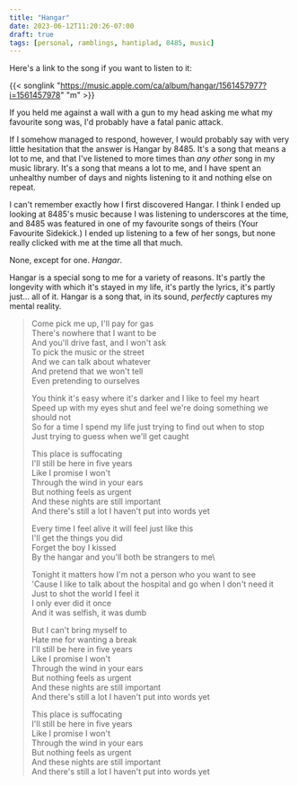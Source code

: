 ```yaml
---
title: "Hangar"
date: 2023-06-12T11:20:26-07:00
draft: true
tags: [personal, ramblings, hantiplad, 8485, music]
---
```


Here's a link to the song if you want to listen to it:

{{< songlink "https://music.apple.com/ca/album/hangar/1561457977?i=1561457978" "m" >}}

If you held me against a wall with a gun to my head asking me what my favourite
song was, I'd probably have a fatal panic attack.

If I somehow managed to respond, however, I would probably say with very little
hesitation that the answer is Hangar by 8485. It's a song that means a lot to
me, and that I've listened to more times than *any other* song in my music
library. It's a song that means a lot to me, and I have spent an unhealthy
number of days and nights listening to it and nothing else on repeat.

I can't remember exactly how I first discovered Hangar. I think I ended up
looking at 8485's music because I was listening to underscores at the time,
and 8485 was featured in one of my favourite songs of theirs (Your Favourite
Sidekick.) I ended up listening to a few of her songs, but none really clicked
with me at the time all that much.

None, except for one. *Hangar*.

Hangar is a special song to me for a variety of reasons. It's partly the
longevity with which it's stayed in my life, it's partly the lyrics, it's
partly just... all of it. Hangar is a song that, in its sound, *perfectly*
captures my mental reality.

> Come pick me up, I'll pay for gas\
> There's nowhere that I want to be\
> And you'll drive fast, and I won't ask\
> To pick the music or the street\
> And we can talk about whatever\
> And pretend that we won't tell\
> Even pretending to ourselves
>
> You think it's easy where it's darker and I like to feel my heart\
> Speed up with my eyes shut and feel we're doing something we should not\
> So for a time I spend my life just trying to find out when to stop\
> Just trying to guess when we'll get caught
>
> This place is suffocating\
> I'll still be here in five years\
> Like I promise I won't\
> Through the wind in your ears\
> But nothing feels as urgent\
> And these nights are still important\
> And there's still a lot I haven't put into words yet
>
> Every time I feel alive it will feel just like this\
> I'll get the things you did\
> Forget the boy I kissed\
> By the hangar and you'll both be strangers to me\
>
> Tonight it matters how I'm not a person who you want to see\
> 'Cause I like to talk about the hospital and go when I don't need it\
> Just to shot the world I feel it\
> I only ever did it once\
> And it was selfish, it was dumb
>
> But I can't bring myself to\
> Hate me for wanting a break\
> I'll still be here in five years\
> Like I promise I won't\
> Through the wind in your ears\
> But nothing feels as urgent\
> And these nights are still important\
> And there's still a lot I haven't put into words yet
>
> This place is suffocating\
> I'll still be here in five years\
> Like I promise I won't\
> Through the wind in your ears\
> But nothing feels as urgent\
> And these nights are still important\
> And there's still a lot I haven't put into words yet
